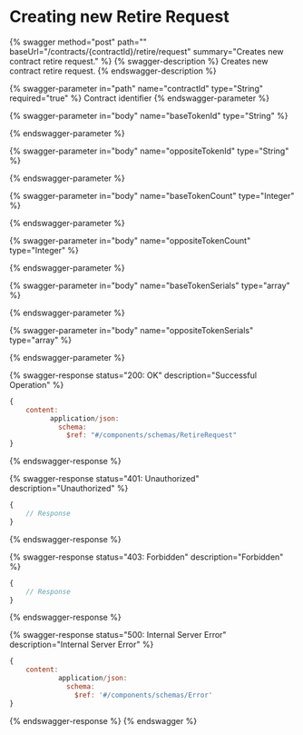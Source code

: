 # Creating new Retire Request

{% swagger method="post" path="" baseUrl="/contracts/{contractId}/retire/request" summary="Creates new contract retire request." %}
{% swagger-description %}
Creates new contract retire request.
{% endswagger-description %}

{% swagger-parameter in="path" name="contractId" type="String" required="true" %}
Contract identifier
{% endswagger-parameter %}

{% swagger-parameter in="body" name="baseTokenId" type="String" %}

{% endswagger-parameter %}

{% swagger-parameter in="body" name="oppositeTokenId" type="String" %}

{% endswagger-parameter %}

{% swagger-parameter in="body" name="baseTokenCount" type="Integer" %}

{% endswagger-parameter %}

{% swagger-parameter in="body" name="oppositeTokenCount" type="Integer" %}

{% endswagger-parameter %}

{% swagger-parameter in="body" name="baseTokenSerials" type="array" %}

{% endswagger-parameter %}

{% swagger-parameter in="body" name="oppositeTokenSerials" type="array" %}

{% endswagger-parameter %}

{% swagger-response status="200: OK" description="Successful Operation" %}
```javascript
{
    content:
          application/json:
            schema:
              $ref: "#/components/schemas/RetireRequest"
}
```
{% endswagger-response %}

{% swagger-response status="401: Unauthorized" description="Unauthorized" %}
```javascript
{
    // Response
}
```
{% endswagger-response %}

{% swagger-response status="403: Forbidden" description="Forbidden" %}
```javascript
{
    // Response
}
```
{% endswagger-response %}

{% swagger-response status="500: Internal Server Error" description="Internal Server Error" %}
```javascript
{
    content:
            application/json:
              schema:
                $ref: '#/components/schemas/Error'
}
```
{% endswagger-response %}
{% endswagger %}
